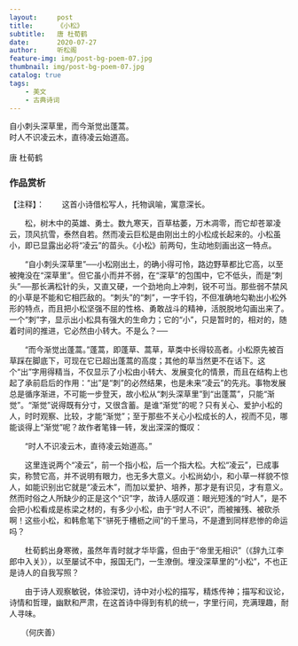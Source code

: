```yaml
---
layout:     post
title:      《小松》
subtitle:   唐 杜荀鹤
date:       2020-07-27
author:     听松阁
feature-img: img/post-bg-poem-07.jpg
thumbnail: img/post-bg-poem-07.jpg
catalog: true
tags:
    - 美文
    - 古典诗词
---
```


自小刺头深草里，而今渐觉出蓬蒿。<br>
时人不识凌云木，直待凌云始道高。<br>
<br>
唐 杜荀鹤


### 作品赏析
【注释】：
　　这首小诗借松写人，托物讽喻，寓意深长。

　　松，树木中的英雄、勇士。数九寒天，百草枯萎，万木凋零，而它却苍翠凌云，顶风抗雪，泰然自若。然而凌云巨松是由刚出土的小松成长起来的。小松虽小，即已显露出必将“凌云”的苗头。《小松》前两句，生动地刻画出这一特点。

　　“自小刺头深草里”──小松刚出土，的确小得可怜，路边野草都比它高，以至被掩没在“深草里”。但它虽小而并不弱，在“深草”的包围中，它不低头，而是“刺头”──那长满松针的头，又直又硬，一个劲地向上冲刺，锐不可当。那些弱不禁风的小草是不能和它相匹敌的。“刺头”的“刺”，一字千钧，不但准确地勾勒出小松外形的特点，而且把小松坚强不屈的性格、勇敢战斗的精神，活脱脱地勾画出来了。一个“刺”字，显示出小松具有强大的生命力；它的“小”，只是暂时的，相对的，随着时间的推进，它必然由小转大。不是么？──

　　“而今渐觉出蓬蒿。”蓬蒿，即蓬草、蒿草，草类中长得较高者。小松原先被百草踩在脚底下，可现在它已超出蓬蒿的高度；其他的草当然更不在话下。这个“出”字用得精当，不仅显示了小松由小转大、发展变化的情景，而且在结构上也起了承前启后的作用：“出”是“刺”的必然结果，也是未来“凌云”的先兆。事物发展总是循序渐进，不可能一步登天，故小松从“刺头深草里”到“出蓬蒿”，只能“渐觉”。“渐觉”说得既有分寸，又很含蓄。是谁“渐觉”的呢？只有关心、爱护小松的人，时时观察、比较，才能“渐觉”；至于那些不关心小松成长的人，视而不见，哪能谈得上“渐觉”呢？故作者笔锋一转，发出深深的慨叹：

　　“时人不识凌云木，直待凌云始道高。”

　　这里连说两个“凌云”，前一个指小松，后一个指大松。大松“凌云”，已成事实，称赞它高，并不说明有眼力，也无多大意义。小松尚幼小，和小草一样貌不惊人，如能识别出它就是“凌云木”，而加以爱护、培养，那才是有识见，才有意义。然而时俗之人所缺少的正是这个“识”字，故诗人感叹道：眼光短浅的“时人”，是不会把小松看成是栋梁之材的，有多少小松，由于“时人不识”，而被摧残、被砍杀啊！这些小松，和韩愈笔下“骈死于槽枥之间”的千里马，不是遭到同样悲惨的命运吗？

　　杜荀鹤出身寒微，虽然年青时就才华毕露，但由于“帝里无相识”（《辞九江李郎中入关》），以至屡试不中，报国无门，一生潦倒。埋没深草里的“小松”，不也正是诗人的自我写照？

　　由于诗人观察敏锐，体验深切，诗中对小松的描写，精炼传神；描写和议论，诗情和哲理，幽默和严肃，在这首诗中得到有机的统一，字里行间，充满理趣，耐人寻味。

　　（何庆善）
